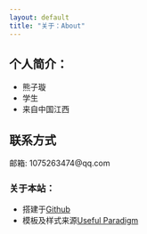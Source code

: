 ```yaml
---
layout: default
title: "关于：About"
---
```


## 个人简介：

* 熊子璇
* 学生
* 来自中国江西 

## 联系方式

<p class="contact">
邮箱: 1075263474@qq.com 
</p>

### 关于本站：

* 搭建于[Github](https://github.com/fivever/fivever.github.io)
* 模板及样式来源[Useful Paradigm](http://usefulparadigm.com/)
